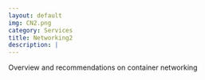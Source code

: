 ```yaml
---
layout: default
img: CN2.png
category: Services
title: Networking2
description: |
---
```

  Overview and recommendations on container networking
